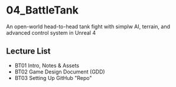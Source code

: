 # 04_BattleTank
An open-world head-to-head tank fight with simplw AI, terrain, and advanced control system in Unreal 4

## Lecture List
* BT01 Intro, Notes & Assets
* BT02 Game Design Document (GDD)
* BT03 Setting Up GitHub "Repo"
